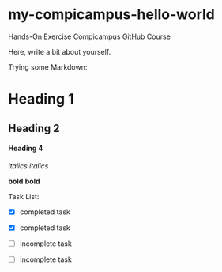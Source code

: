 # my-compicampus-hello-world
Hands-On Exercise Compicampus GitHub Course

Here, write a bit about yourself.

Trying some Markdown:
# Heading 1
## Heading 2
#### Heading 4

*italics*
_italics_

**bold**
__bold__

Task List:
- [x] completed task
- [x] completed task
- [ ] incomplete task
- [ ] incomplete task


